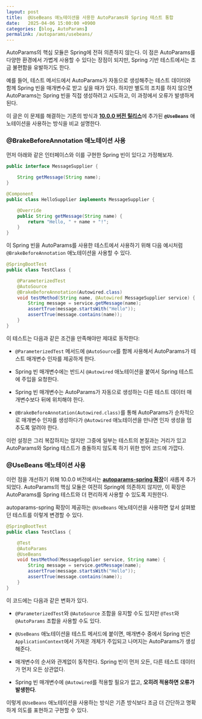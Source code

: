 ```yaml
---
layout: post
title:  @UseBeans 애노테이션을 사용한 AutoParams와 Spring 테스트 통합
date:   2025-04-06 15:00:00 +0900
categories: [blog, AutoParams]
permalink: /autoparams/usebeans/
---
```


AutoParams의 핵심 모듈은 Spring에 전혀 의존하지 않는다. 이 점은 AutoParams를 다양한 환경에서 가볍게 사용할 수 있다는 장점이 되지만, Spring 기반 테스트에서는 조금 불편함을 유발하기도 한다.

예를 들어, 테스트 메서드에서 AutoParams가 자동으로 생성해주는 테스트 데이터와 함께 Spring 빈을 매개변수로 받고 싶을 때가 있다. 하지만 별도의 조치를 하지 않으면 AutoParams는 Spring 빈을 직접 생성하려고 시도하고, 이 과정에서 오류가 발생하게 된다.

이 글은 이 문제를 해결하는 기존의 방식과 [**10.0.0 버전 릴리스**](https://github.com/AutoParams/AutoParams/releases/tag/10.0.0)에 추가된 **`@UseBeans`** 애노테이션을 사용하는 방식을 비교 설명한다.

<!--more-->

### @BrakeBeforeAnnotation 애노테이션 사용

먼저 아래와 같은 인터페이스와 이를 구현한 Spring 빈이 있다고 가정해보자.

```java
public interface MessageSupplier {

    String getMessage(String name);
}
```

```java
@Component
public class HelloSupplier implements MessageSupplier {

    @Override
    public String getMessage(String name) {
        return "Hello, " + name + "!";
    }
}
```

이 Spring 빈을 AutoParams를 사용한 테스트에서 사용하기 위해 다음 예시처럼 `@BrakeBeforeAnnotation` 애노테이션을 사용할 수 있다.

```java
@SpringBootTest
public class TestClass {

    @ParameterizedTest
    @AutoSource
    @BrakeBeforeAnnotation(Autowired.class)
    void testMethod(String name, @Autowired MessageSupplier service) {
        String message = service.getMessage(name);
        assertTrue(message.startsWith("Hello"));
        assertTrue(message.contains(name));
    }
}
```

이 테스트는 다음과 같은 조건을 만족해야만 제대로 동작한다:

- `@ParameterizedTest` 메서드에 `@AutoSource`를 함께 사용해서 AutoParams가 테스트 매개변수 인자를 제공하게 한다.

- Spring 빈 매개변수에는 반드시 `@Autowired` 애노테이션을 붙여서 Spring 테스트에 주입을 요청한다.

- Spring 빈 매개변수는 AutoParams가 자동으로 생성하는 다른 테스트 데이터 매개변수보다 뒤에 위치해야 한다.

- `@BrakeBeforeAnnotation(Autowired.class)`를 통해 AutoParams가 순차적으로 매개변수 인자를 생성하다가 `@Autowired` 애노테이션을 만나면 인자 생성을 멈추도록 알려야 한다.

이런 설정은 그리 복잡하지는 않지만 그중에 일부는 테스트의 본질과는 거리가 있고 AutoParams와 Spring 테스트가 충돌하지 않도록 하기 위한 방어 코드에 가깝다.

### @UseBeans 애노테이션 사용

이런 점을 개선하기 위해 10.0.0 버전에서는 [**autoparams-spring 확장**](https://mvnrepository.com/artifact/io.github.autoparams/autoparams-spring)이 새롭게 추가되었다. AutoParams의 핵심 모듈은 여전히 Spring에 의존하지 않지만, 이 확장은 AutoParams를 Spring 테스트와 더 편리하게 사용할 수 있도록 지원한다.

autoparams-spring 확장이 제공하는 `@UseBeans` 애노테이션을 사용하면 앞서 살펴봤던 테스트를 이렇게 변경할 수 있다.

```java
@SpringBootTest
public class TestClass {

    @Test
    @AutoParams
    @UseBeans
    void testMethod(MessageSupplier service, String name) {
        String message = service.getMessage(name);
        assertTrue(message.startsWith("Hello"));
        assertTrue(message.contains(name));
    }
}
```

이 코드에는 다음과 같은 변화가 있다.

- `@ParameterizedTest`와 `@AutoSource` 조합을 유지할 수도 있지만 `@Test`와 `@AutoParams` 조합을 사용할 수도 있다.

- `@UseBeans` 애노테이션을 테스트 메서드에 붙이면, 매개변수 중에서 Spring 빈은 `ApplicationContext`에서 가져온 개체가 주입되고 나머지는 AutoParams가 생성해준다.

- 매개변수의 순서와 관계없이 동작한다. Spring 빈이 먼저 오든, 다른 테스트 데이터가 먼저 오든 상관없다.

- Spring 빈 매개변수에 `@Autowired`를 적용할 필요가 없고, **오히려 적용하면 오류가 발생한다**.

이렇게 `@UseBeans` 애노테이션을 사용하는 방식은 기존 방식보다 조금 더 간단하고 명확하게 의도를 표현하고 구현할 수 있다.
